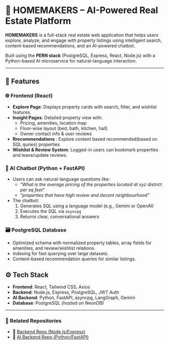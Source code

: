 # 🏡 HOMEMAKERS – AI-Powered Real Estate Platform

**HOMEMAKERS** is a full-stack real estate web application that helps users explore, analyze, and engage with property listings using intelligent search, content-based recommendations, and an AI-powered chatbot.

Built using the **PERN stack** (PostgreSQL, Express, React, Node.js) with a Python-based AI microservice for natural-language interaction.

---

## 🚀 Features

### 🌐 Frontend (React)
- **Explore Page**: Displays property cards with search, filter, and wishlist features.
- **Insight Pages**: Detailed property view with:
  - Pricing, amenities, location map
  - Floor-wise layout (bed, bath, kitchen, hall)
  - Owner contact info & user reviews
- **Rrecommendations** : Explore content based recommended(based on SQL quries) properties
- **Wishlist & Review System**: Logged-in users can bookmark properties and leave/update reviews.

### 🧠 AI Chatbot (Python + FastAPI)
- Users can ask natural-language questions like:
  - _"What is the average pricing of the properties located at xyz district per sq feet"_
  - _"properties that have high review and decent neighbourhood"_
- The chatbot:
  1. Generates SQL using a language model (e.g., Gemini or OpenAI)
  2. Executes the SQL via `asyncpg`
  3. Returns clear, conversational answers

### 🗃️ PostgreSQL Database
- Optimized schema with normalized property tables, array fields for amenities, and review/wishlist relations.
- Indexing for fast querying over large datasets.
- Content-based recommendation queries for similar listings.

## ⚙️ Tech Stack

- **Frontend**: React, Tailwind CSS, Axios
- **Backend**: Node.js, Express, PostgreSQL, JWT Auth
- **AI Backend**: Python, FastAPI, asyncpg, LangGraph, Gemini
- **Database**: PostgreSQL (hosted on NeonDB)

---

### 🔗 Related Repositories

- 🔧 [Backend Repo (Node.js/Express)](https://github.com/Brinda-Sorathiya/HomeMaker_backend.git)
- 🤖 [AI Backend Repo (Python/FastAPI)](https://github.com/Brinda-Sorathiya/homemaker_backend_bot.git)

